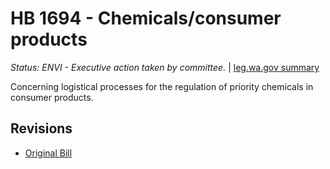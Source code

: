 # HB 1694 - Chemicals/consumer products
*Status: ENVI - Executive action taken by committee.* | [leg.wa.gov summary](https://app.leg.wa.gov/billsummary?BillNumber=1694&Year=2021)

Concerning logistical processes for the regulation of priority chemicals in consumer products.

## Revisions
* [Original Bill](1/)